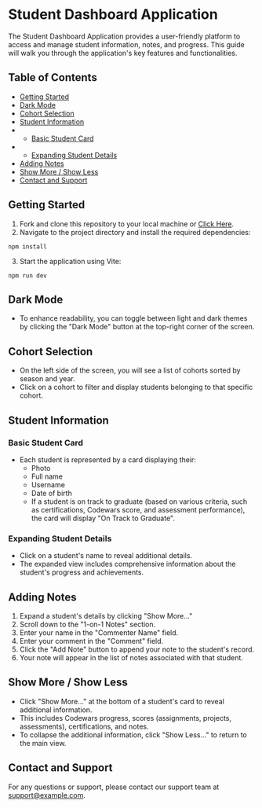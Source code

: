 # Student Dashboard Application

The Student Dashboard Application provides a user-friendly platform to access and manage student information, notes, and progress. This guide will walk you through the application's key features and functionalities.

## Table of Contents

- [Getting Started](#getting-started)
- [Dark Mode](#dark-mode)
- [Cohort Selection](#cohort-selection)
- [Student Information](#student-information)
- - [Basic Student Card](#basic-student-card)
- - [Expanding Student Details](#expanding-student-details)
- [Adding Notes](#adding-notes)
- [Show More / Show Less](#show-more--show-less)
- [Contact and Support](#contact-and-support)

## Getting Started

1. Fork and clone this repository to your local machine or [Click Here](https://chimerical-shortbread-d110bd.netlify.app/).
2. Navigate to the project directory and install the required dependencies:

```
npm install
```
3. Start the application using Vite:

```
npm run dev
```

## Dark Mode

- To enhance readability, you can toggle between light and dark themes by clicking the "Dark Mode" button at the top-right corner of the screen.

## Cohort Selection

- On the left side of the screen, you will see a list of cohorts sorted by season and year.
- Click on a cohort to filter and display students belonging to that specific cohort.

## Student Information

### Basic Student Card

- Each student is represented by a card displaying their:
  - Photo
  - Full name
  - Username
  - Date of birth
  - If a student is on track to graduate (based on various criteria, such as certifications, Codewars score, and assessment performance), the card will display "On Track to Graduate".

### Expanding Student Details

- Click on a student's name to reveal additional details.
- The expanded view includes comprehensive information about the student's progress and achievements.

## Adding Notes

1. Expand a student's details by clicking "Show More..."
2. Scroll down to the "1-on-1 Notes" section.
3. Enter your name in the "Commenter Name" field.
4. Enter your comment in the "Comment" field.
5. Click the "Add Note" button to append your note to the student's record.
6. Your note will appear in the list of notes associated with that student.

## Show More / Show Less

- Click "Show More..." at the bottom of a student's card to reveal additional information.
- This includes Codewars progress, scores (assignments, projects, assessments), certifications, and notes.
- To collapse the additional information, click "Show Less..." to return to the main view.

## Contact and Support

For any questions or support, please contact our support team at support@example.com.